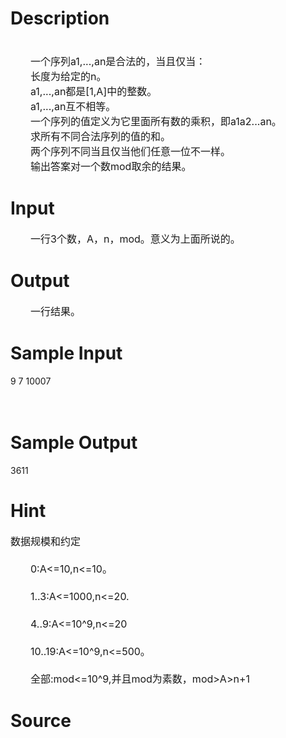 
# Description

<div class="content"><p><span style="font-size: medium"><br/>
　　一个序列a1,...,an是合法的，当且仅当：<br/>
　　长度为给定的n。<br/>
　　a1,...,an都是[1,A]中的整数。<br/>
　　a1,...,an互不相等。<br/>
　　一个序列的值定义为它里面所有数的乘积，即a1a2...an。<br/>
　　求所有不同合法序列的值的和。<br/>
　　两个序列不同当且仅当他们任意一位不一样。<br/>
　　输出答案对一个数mod取余的结果。</span></p>
<p></p></div>

# Input

<div class="content"><p></p>
<p><span style="font-size: medium">　　一行3个数，A，n，mod。意义为上面所说的。</span></p>
<p></p></div>

# Output

<div class="content"><p><span style="font-size: medium">　　一行结果。</span></p>
<p></p></div>

# Sample Input

<div class="content"><span class="sampledata">9 7 10007<br/>
<br/>
<br/>
</span></div>

# Sample Output

<div class="content"><span class="sampledata">3611<br/>
</span></div>

# Hint

<div class="content"><p></p><p><span style="font-size: medium">数据规模和约定<br/><br/>
　　0:A&lt;=10,n&lt;=10。<br/><br/>
　　1..3:A&lt;=1000,n&lt;=20.<br/><br/>
　　4..9:A&lt;=10^9,n&lt;=20<br/><br/>
　　10..19:A&lt;=10^9,n&lt;=500。<br/><br/>
　　全部:mod&lt;=10^9,并且mod为素数，mod&gt;A&gt;n+1</span></p><p></p></div>

# Source

<div class="content"><p><a href="problemset.php?search="></a></p></div>

